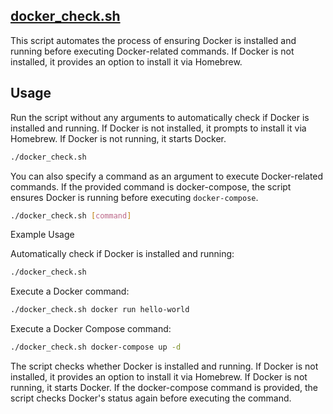 ## [docker_check.sh](docker_check.sh)

This script automates the process of ensuring Docker is installed and running before executing Docker-related commands. If Docker is not installed, it provides an option to install it via Homebrew.

## Usage

Run the script without any arguments to automatically check if Docker is installed and running. If Docker is not installed, it prompts to install it via Homebrew. If Docker is not running, it starts Docker.

```bash
./docker_check.sh
```

You can also specify a command as an argument to execute Docker-related commands. If the provided command is docker-compose, the script ensures Docker is running before executing `docker-compose`.

```bash
./docker_check.sh [command]
```

Example Usage

Automatically check if Docker is installed and running:

```bash
./docker_check.sh
```

Execute a Docker command:

```bash
./docker_check.sh docker run hello-world
```

Execute a Docker Compose command:

```bash
./docker_check.sh docker-compose up -d
```
The script checks whether Docker is installed and running. If Docker is not installed, it provides an option to install it via Homebrew. If Docker is not running, it starts Docker. If the docker-compose command is provided, the script checks Docker's status again before executing the command.


